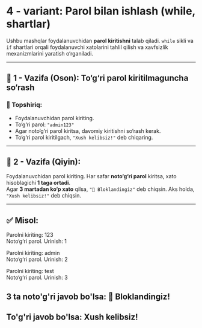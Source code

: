 # 4 - variant: Parol bilan ishlash (while, shartlar)

Ushbu mashqlar foydalanuvchidan **parol kiritishni** talab qiladi. `while` sikli va `if` shartlari orqali foydalanuvchi xatolarini tahlil qilish va xavfsizlik mexanizmlarini yaratish o‘rganiladi.

---

## 🔹 1 - Vazifa (Oson): To‘g‘ri parol kiritilmaguncha so‘rash

### 🎯 Topshiriq:
- Foydalanuvchidan parol kiriting.
- To‘g‘ri parol: `"admin123"`
- Agar noto‘g‘ri parol kiritsa, davomiy kiritishni so‘rash kerak.
- To‘g‘ri parol kiritilgach, `"Xush kelibsiz!"` deb chiqaring.

---

## 🔹 2 - Vazifa (Qiyin):  
Foydalanuvchidan parol kiriting. Har safar **noto‘g‘ri parol** kiritsa, xato hisoblagichi **1 taga ortadi**.  
Agar **3 martadan ko‘p xato** qilsa, `"🚫 Bloklandingiz"` deb chiqsin. Aks holda, `"Xush kelibsiz!"` deb chiqsin.

---

## ✅ Misol:

Parolni kiriting: 123\
Noto‘g‘ri parol. Urinish: 1

Parolni kiriting: admin\
Noto‘g‘ri parol. Urinish: 2

Parolni kiriting: test\
Noto‘g‘ri parol. Urinish: 3

## 3 ta noto'g'ri javob bo'lsa: 🚫 Bloklandingiz!
## To'g'ri javob bo'lsa: Xush kelibsiz!
